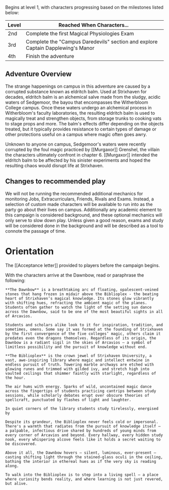 Begins at level 1, with characters progressing based on the milestones listed below:

| Level | Reached When Characters...                                                      |
| ----- | ------------------------------------------------------------------------------- |
| 2nd   | Complete the first Magical Physiologies Exam                                    |
| 3rd   | Complete the "Campus Daredevils" section and explore Captain Dapplewing's Manor |
| 4th   | Finish the adventure                                                            |
## Adventure Overview
The strange happenings on campus in this adventure are caused by a corrupted substance known as eldritch balm. Used at Strixhaven for decades, eldritch balm is an alchemical salve made from the sludgy, acidic waters of Sedgemoor, the bayou that encompasses the Witherbloom College campus. Once these waters undergo an alchemical process in Witherbloom's faculty laboratories, the resulting eldritch balm is used to magically treat and strengthen objects, from storage trunks to cooking vats to stage props and more. The balm's effects differ depending on the objects treated, but it typically provides resistance to certain types of damage or other protections useful on a campus where magic often goes awry.

Unknown to anyone on campus, Sedgemoor's waters were recently corrupted by the foul magic practiced by [[Murgaxor]] Grenshel, the villain the characters ultimately confront in chapter 6. [[Murgaxor]] intended the eldritch balm to be affected by his sinister experiments and hoped the resulting chaos would disrupt life at Strixhaven.

## Changes to recommended play
We will not be running the recommended additional mechanics for monitoring Jobs, Extracurriculars, Friends, Rivals and Exams. Instead, a selection of custom made characters will be available to run into as the party go about their lives on campus.  Additionally any academic element to this campaign is considered background, and these optional mechanics will only serve to slow down play. Unless given a good reason, exams and study will be considered done in the background and will be described as a tool to connote the passage of time.




# Orientation
The [[Acceptance letter]] provided to players before the campaign begins.

With the characters arrive at the Dawnbow, read or paraphrase the following:

```ad-important
**The Dawnbow** is a breathtaking arc of floating, opalescent-veined stones that hang frozen in midair above the Biblioplex - the beating heart of Strixhaven’s magical knowledge. Its stones glow vibrantly with shifting hues, refracting the ambient magic of the planes. Students often gather to watch the light of the setting sun dance across the Dawnbow, said to be one of the most beautiful sights in all of Arcavios.

Students and scholars alike look to it for inspiration, tradition, and sometimes, omens. Some say it was formed at the founding of Strixhaven by the first convergence of the five colleges’ magic, others claim it predates even the dragons themselves. Regardless of its origin, the Dawnbow is a radiant sigil in the skies of Arcavios — a symbol of limitless possibility and the pursuit of knowledge without end.
```


```ad-important
**The Biblioplex** is the crown jewel of Strixhaven University, a vast, awe-inspiring library where magic and intellect entwine in endless pursuit of truth. Towering marble archways are etched with glowing runes and trimmed with gilded ivy, and stretch high into vaulted ceilings that shimmer faintly with starlight, regardless of the hour. 

The air hums with energy. Sparks of wild, uncontained magic dance across the fingertips of students practicing cantrips between study sessions, while scholarly debates erupt over obscure theories of spellcraft, punctuated by flashes of light and laughter.

In quiet corners of the library students study tirelessly, energised by

Despite its grandeur, the Biblioplex never feels cold or impersonal. There's a warmth that radiates from the pursuit of knowledge itself — a palpable, infectious drive shared by hundreds of young minds from every corner of Arcavios and beyond. Every hallway, every hidden study nook, every whispering alcove feels like it holds a secret waiting to be discovered.

Above it all, the Dawnbow hovers — silent, luminous, ever-present — casting shifting light through the stained-glass oculi in the ceiling, bathing the interior in ethereal hues as if the very sky is reading along.

To walk into the Biblioplex is to step into a living spell — a place where curiosity bends reality, and where learning is not just revered, but alive.
```

